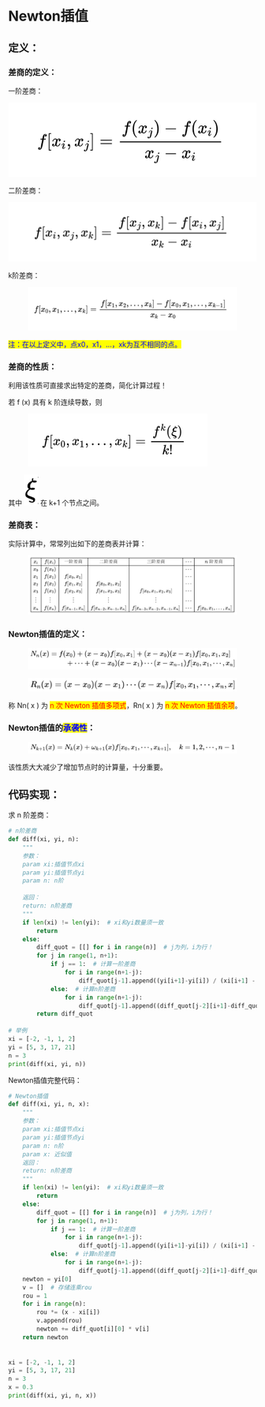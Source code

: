 # Newton插值

## 定义：

### 差商的定义：

一阶差商：

![](../.gitbook/assets/image.png)

二阶差商：

![](<../.gitbook/assets/image (1).png>)

k阶差商：

<figure><img src="../.gitbook/assets/image (2).png" alt="" width="563"><figcaption></figcaption></figure>

<mark style="color:blue;">注：在以上定义中，点x0，x1，...，xk为互不相同的点。</mark>

### 差商的性质：

利用该性质可直接求出特定的差商，简化计算过程！

若 f (x) 具有 k 阶连续导数，则

<figure><img src="../.gitbook/assets/image (3).png" alt="" width="364"><figcaption></figcaption></figure>

其中 <img src="../.gitbook/assets/image (4).png" alt="" data-size="line"> 在 k+1 个节点之间。

### 差商表：

实际计算中，常常列出如下的差商表并计算：

<figure><img src="../.gitbook/assets/QianJianTec1723207046958.png" alt=""><figcaption></figcaption></figure>

### Newton插值的定义：

<figure><img src="../.gitbook/assets/QianJianTec1723209058715.png" alt=""><figcaption></figcaption></figure>

<figure><img src="../.gitbook/assets/QianJianTec1723209093127 (1).png" alt="" width="563"><figcaption></figcaption></figure>

称 Nn( x ) 为 <mark style="color:red;">n 次 Newton 插值多项式</mark>，Rn( x ) 为 <mark style="color:red;">n 次 Newton 插值余项</mark>。

### Newton插值的<mark style="color:blue;">承袭性</mark>：

<figure><img src="../.gitbook/assets/QianJianTec1723209311610.png" alt=""><figcaption></figcaption></figure>

该性质大大减少了增加节点时的计算量，十分重要。

## 代码实现：

求 n 阶差商：

```python
# n阶差商
def diff(xi, yi, n):
    """
    参数：
    param xi:插值节点xi
    param yi:插值节点yi
    param n: n阶

    返回：
    return: n阶差商
    """
    if len(xi) != len(yi):  # xi和yi数量须一致
        return
    else:
        diff_quot = [[] for i in range(n)]  # j为列，i为行！
        for j in range(1, n+1):
            if j == 1:  # 计算一阶差商
                for i in range(n+1-j):
                    diff_quot[j-1].append((yi[i+1]-yi[i]) / (xi[i+1] - xi[i]))
            else:  # 计算n阶差商
                for i in range(n+1-j):
                    diff_quot[j-1].append((diff_quot[j-2][i+1]-diff_quot[j-2][i]) / (xi[i+j] - xi[i]))
        return diff_quot

# 举例
xi = [-2, -1, 1, 2]
yi = [5, 3, 17, 21]
n = 3
print(diff(xi, yi, n))

```

Newton插值完整代码：

```python
# Newton插值
def diff(xi, yi, n, x):
    """
    参数：
    param xi:插值节点xi
    param yi:插值节点yi
    param n: n阶
    param x: 近似值
    返回：
    return: n阶差商
    """
    if len(xi) != len(yi):  # xi和yi数量须一致
        return
    else:
        diff_quot = [[] for i in range(n)]  # j为列，i为行！
        for j in range(1, n+1):
            if j == 1:  # 计算一阶差商
                for i in range(n+1-j):
                    diff_quot[j-1].append((yi[i+1]-yi[i]) / (xi[i+1] - xi[i]))
            else:  # 计算n阶差商
                for i in range(n+1-j):
                    diff_quot[j-1].append((diff_quot[j-2][i+1]-diff_quot[j-2][i]) / (xi[i+j] - xi[i]))
    newton = yi[0]
    v = []  # 存储连乘rou
    rou = 1
    for i in range(n):
        rou *= (x - xi[i])
        v.append(rou)
        newton += diff_quot[i][0] * v[i]
    return newton


xi = [-2, -1, 1, 2]
yi = [5, 3, 17, 21]
n = 3
x = 0.3
print(diff(xi, yi, n, x))
```
